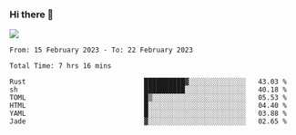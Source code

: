 ### Hi there 👋️

![](https://komarev.com/ghpvc/?username=Loner1024)

<!--START_SECTION:waka-->

```text
From: 15 February 2023 - To: 22 February 2023

Total Time: 7 hrs 16 mins

Rust                             ██████████▓░░░░░░░░░░░░░░   43.03 %
sh                               ██████████░░░░░░░░░░░░░░░   40.18 %
TOML                             █▒░░░░░░░░░░░░░░░░░░░░░░░   05.53 %
HTML                             █░░░░░░░░░░░░░░░░░░░░░░░░   04.40 %
YAML                             █░░░░░░░░░░░░░░░░░░░░░░░░   03.88 %
Jade                             ▓░░░░░░░░░░░░░░░░░░░░░░░░   02.65 %
```

<!--END_SECTION:waka-->




